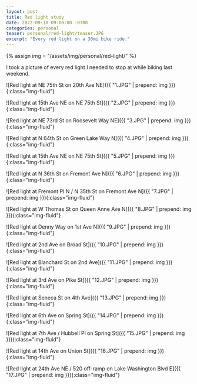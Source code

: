 ```yaml
---
layout: post
title: Red light study
date: 2022-09-10 09:00:00 -0700
categories: personal
teaser: personal/red-light/teaser.JPG
excerpt: "Every red light on a 30mi bike ride."
---
```


{% assign img = "/assets/img/personal/red-light/" %}

I took a picture of every red light I needed to stop at while biking last weekend.

![Red light at NE 75th St on 20th Ave NE]({{ "1.JPG" | prepend: img }}){:class="img-fluid"}

![Red light at 15th Ave NE on NE 75th St]({{ "2.JPG" | prepend: img }}){:class="img-fluid"}

![Red light at NE 73rd St on Roosevelt Way NE]({{ "3.JPG" | prepend: img }}){:class="img-fluid"}

![Red light at N 64th St on Green Lake Way N]({{ "4.JPG" | prepend: img }}){:class="img-fluid"}

![Red light at 15th Ave NE on NE 75th St]({{ "5.JPG" | prepend: img }}){:class="img-fluid"}

![Red light at N 36th St on Fremont Ave N]({{ "6.JPG" | prepend: img }}){:class="img-fluid"}

![Red light at Fremont Pl N / N 35th St on Fremont Ave N]({{ "7.JPG" | prepend: img }}){:class="img-fluid"}

![Red light at W Thomas St on Queen Anne Ave N]({{ "8.JPG" | prepend: img }}){:class="img-fluid"}

![Red light at Denny Way on 1st Ave N]({{ "9.JPG" | prepend: img }}){:class="img-fluid"}

![Red light at 2nd Ave on Broad St]({{ "10.JPG" | prepend: img }}){:class="img-fluid"}

![Red light at Blanchard St on 2nd Ave]({{ "11.JPG" | prepend: img }}){:class="img-fluid"}

![Red light at 3rd Ave on Pike St]({{ "12.JPG" | prepend: img }}){:class="img-fluid"}

![Red light at Seneca St on 4th Ave]({{ "13.JPG" | prepend: img }}){:class="img-fluid"}

![Red light at 6th Ave on Spring St]({{ "14.JPG" | prepend: img }}){:class="img-fluid"}

![Red light at 7th Ave / Hubbell Pl on Spring St]({{ "15.JPG" | prepend: img }}){:class="img-fluid"}

![Red light at 14th Ave on Union St]({{ "16.JPG" | prepend: img }}){:class="img-fluid"}

![Red light at 24th Ave NE / 520 off-ramp on Lake Washington Blvd E]({{ "17.JPG" | prepend: img }}){:class="img-fluid"}


















